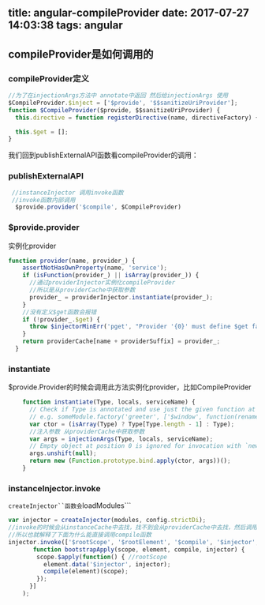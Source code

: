 title: angular-compileProvider
date: 2017-07-27 14:03:38
tags: angular
---

## compileProvider是如何调用的


### compileProvider定义
```js
//为了在injectionArgs方法中 annotate中返回 然后给injectionArgs 使用
$CompileProvider.$inject = ['$provide', '$$sanitizeUriProvider'];
function $CompileProvider($provide, $$sanitizeUriProvider) {
  this.directive = function registerDirective(name, directiveFactory) {};

  this.$get = [];
}
```

我们回到publishExternalAPI函数看compileProvider的调用：

### publishExternalAPI
```js
 //instanceInjector 调用invoke函数
 //invoke函数内部调用
  $provide.provider('$compile', $CompileProvider)
```

### $provide.provider

实例化provider
```js
function provider(name, provider_) {
    assertNotHasOwnProperty(name, 'service');
    if (isFunction(provider_) || isArray(provider_)) {
      //通过providerInjector实例化compileProvider
      //所以是从providerCache中获取参数
      provider_ = providerInjector.instantiate(provider_);
    }
    //没有定义$get函数会报错
    if (!provider_.$get) {
      throw $injectorMinErr('pget', "Provider '{0}' must define $get factory method.", name);
    }
    return providerCache[name + providerSuffix] = provider_;
  }
```

### instantiate

$provide.Provider的时候会调用此方法实例化provider，比如CompileProvider
```js
    function instantiate(Type, locals, serviceName) {
      // Check if Type is annotated and use just the given function at n-1 as parameter
      // e.g. someModule.factory('greeter', ['$window', function(renamed$window) {}]);
      var ctor = (isArray(Type) ? Type[Type.length - 1] : Type);
      //注入参数 从providerCache中获取参数
      var args = injectionArgs(Type, locals, serviceName);
      // Empty object at position 0 is ignored for invocation with `new`, but required.
      args.unshift(null);
      return new (Function.prototype.bind.apply(ctor, args))();
    }
```

### instanceInjector.invoke

```createInjector``函数会```loadModules```
```js
var injector = createInjector(modules, config.strictDi);
//invoke的时候会从instanceCache中去找，找不到会从providerCache中去找，然后调用provider.$get方法
//所以也就解释了下面为什么能直接调用compile函数
injector.invoke(['$rootScope', '$rootElement', '$compile', '$injector',
       function bootstrapApply(scope, element, compile, injector) {
        scope.$apply(function() { //rootScope
          element.data('$injector', injector);
          compile(element)(scope);
        });
      }]
    );
```
